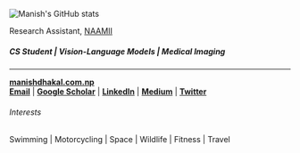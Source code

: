![Manish's GitHub stats](https://github-readme-stats.vercel.app/api?username=manishdhakal&theme=transparent&show_icons=true)

Research Assistant, [NAAMII](https://naamii.org.np)
##### CS Student | Vision-Language Models | Medical Imaging
----
[**manishdhakal.com.np**](https://manishdhakal.com.np)
<br/>
[**Email**](mailto:manish.dhakal@naamii.org.np) | [**Google Scholar**](https://scholar.google.com/citations?user=lhGdC2IAAAAJ) | [**LinkedIn**](https://www.linkedin.com/in/manishdhakal521/) |  [**Medium**](https://medium.com/@manishdhakal) | [**Twitter**](https://twitter.com/mns_dkl)

###### Interests
Swimming | Motorcycling | Space | Wildlife | Fitness | Travel
